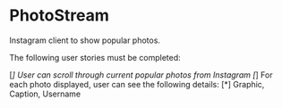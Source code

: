 # PhotoStream
Instagram client to show popular photos.

The following user stories must be completed:

[*] User can scroll through current popular photos from Instagram
[*] For each photo displayed, user can see the following details:
[*] Graphic, Caption, Username

